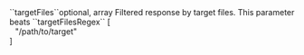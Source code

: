 <tr><td>``targetFiles``</td><td>optional, array</td>
<td>Filtered response by target files. This parameter beats ``targetFilesRegex``</td>
<td> [
  <div style="padding-left:10px;">"/path/to/target"</div>
  ]</td>
<td></td>
</tr>
